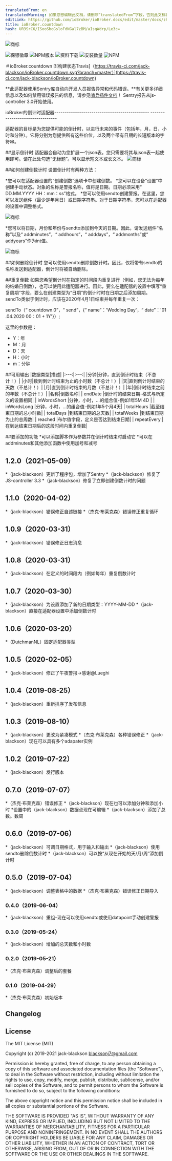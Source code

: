 ```yaml
---
translatedFrom: en
translatedWarning: 如果您想编辑此文档，请删除“translatedFrom”字段，否则此文档将再次自动翻译
editLink: https://github.com/ioBroker/ioBroker.docs/edit/master/docs/zh-cn/adapterref/iobroker.countdown/README.md
title: ioBroker.countdown
hash: UR3SrC6/ISooSboGsloFdNGal7zBM/aIsqWdrp/Le3c=
---
```

![商标](../../../en/adapterref/iobroker.countdown/admin/countdown.png)

![保镖徽章](https://snyk.io/test/github/jack-blackson/ioBroker.countdown/badge.svg)
![NPM版本](http://img.shields.io/npm/v/iobroker.countdown.svg)
![资料下载](https://img.shields.io/npm/dm/iobroker.countdown.svg)
![安装数量](http://iobroker.live/badges/countdown-stable.svg)
![NPM](https://nodei.co/npm/iobroker.countdown.png?downloads=true)

＃ioBroker.countdown
[![构建状态Travis]（https://travis-ci.com/jack-blackson/ioBroker.countdown.svg?branch=master）](https://travis-ci.com/jack-blackson/ioBroker.countdown)

**此适配器使用Sentry库自动向开发人员报告异常和代码错误。**有关更多详细信息以及如何禁用错误报告的信息，请参见[哨兵插件文档](https://github.com/ioBroker/plugin-sentry#plugin-sentry)！ Sentry报告从js-controller 3.0开始使用。

ioBroker的倒计时适配器---------------------------------------------- --------------------------------

适配器的目标是为您提供可能的倒计时，以进行未来的事件（包括年，月，日，小时和分钟）。它将分别为您提供所有这些价位，以及两个带有日期的长短版本的字符串。

##显示倒计时
适配器会自动为您扩展一个json表。您只需要将其与json表一起使用即可。请在此处勾选“无标题”。可以显示短文本或长文本。
![商标](../../../en/adapterref/iobroker.countdown/admin/countdown_json.png)

##如何创建倒数计时
设置倒计时有两种方法：

*您可以在适配器设置的“创建倒数”选项卡中创建倒数。
*您可以在设备“设置”中创建手动状态。对象的名称是警报名称，值将是日期。日期必须采用“ DD.MM.YYYY HH：mm：ss”格式。
*您可以使用sendto创建警报。在这里，您可以发送组件（最少是年月日）或日期字符串。对于日期字符串，您可以在适配器的设置中调整格式。

![商标](../../../en/adapterref/iobroker.countdown/admin/countdown_blocky.png)

*您可以将日期，月份和年份与sendto添加到今天的日期。因此，请发送组件“名称”以及“ addminutes”，“ addhours”，“ adddays”，“ addmonths”或“ addyears”作为int值。

![商标](../../../en/adapterref/iobroker.countdown/admin/countdown_blocky_add.png)

##如何删除倒计时
您可以使用sendto删除倒数计时。因此，仅将带有sendto的名称发送到适配器，倒计时将被自动删除。

##重复倒数
如果您希望倒计时在指定的时间段内重复进行（例如，您无法为每年的结婚日倒数），也可以使用此适配器进行。因此，要么在适配器的设置中填写“重复周期”字段，要么在创建类型为“日期”的倒计时时在日期之后添加周期。 sendTo类似于倒计时，应该在2020年4月1日结束并每年重复一次：

sendTo（“ countdown.0”，“ send”，{“ name”：'Wedding Day'，“ date”：'01 .04.2020 00：01 + 1Y'}）;

这里的参数是：

* Y：年
* M：月
* D：天
* H：小时
* m：分钟

##可用输出
|数据类型|描述|
|:---:|:---:|
|分钟|分钟，直到倒计时结束（不总计！）|
|小时|数到倒计时结束为止的小时数（不总计！）|
|天|直到倒计时结束的天数（不总计！）|
|月|直到倒计时结束的月数（不总计！）|
|年|倒计时结束之前的年数（不总计！）|
|名称|倒数名称|
| endDate |倒计时的结束日期-格式与所定义的设置相同|
| inWordsShort |分钟，小时，...的组合值-例如1年5M 4D |
| inWordsLong |分钟，小时，...的组合值-例如1年5个月4天|
| totalHours |截至结束日期的总小时数|
| totalDays |到结束日期的总天数|
| totalWeeks |到结束日期为止的总周数|
| reached |布尔值字段，定义是否达到结束日期|
| repeatEvery |在到达结束日期后的这段时间内重复倒数|

##要添加的功能
*可以添加脚本作为参数并在倒计时结束时启动它
*可以在addminutes和其他添加函数中使用加号和减号

## 1.2.0（2021-05-09）
*（jack-blackson）更新了程序包，增加了Sentry
*（jack-blackson）修复了JS-controller 3.3
*（jack-blackson）修复了立即创建倒数计时的问题

## 1.1.0（2020-04-02）
*（jack-blackson）错误修正自述链接
*（杰克·布莱克森）错误修正重复循环

## 1.0.9（2020-03-31）
*（jack-blackson）错误修正日志消息

## 1.0.8（2020-03-31）
*（jack-blackson）在定义的时间段内（例如每年）重复倒数计时

## 1.0.7（2020-03-30）
*（jack-blackson）为设置添加了新的日期类型：YYYY-MM-DD
*（jack-blackson）直接在适配器设置中添加倒数计时

## 1.0.6（2020-03-20）
*（DutchmanNL）固定适配器类型

## 1.0.5（2020-02-05）
*（jack-blackson）修正了午夜警报->感谢@Lueghi

## 1.0.4（2019-08-25）
*（jack-blackson）重新排序了发布信息

## 1.0.3（2019-08-10）
*（jack-blackson）更改为紧凑模式
*（杰克·布莱克森）各种错误修正
*（jack-blackson）现在可以具有多个adapater实例

## 1.0.2（2019-07-22）
*（jack-blackson）发行版本

## 0.7.0（2019-07-07）
*（杰克·布莱克森）错误修正
*（jack-blackson）现在也可以添加分钟和添加小时
*设置中的（jack-blackson）数据点现在可编辑
*（jack-blackson）添加了总数。数周

## 0.6.0（2019-07-06）
*（jack-blackson）可调日期格式，用于输入和输出
*（jack-blackson）使用sendto删除倒数计时
*（jack-blackson）可以按“从现在开始的天/月/周”添加倒计时

## 0.5.0（2019-07-04）
*（jack-blackson）调整表格中的数据
*（杰克·布莱克森）错误修正日期导入

### 0.4.0（2019-06-04）
*（jack-blackson）重组-现在可以使用sendto或使用datapoint手动创建警报

### 0.3.0（2019-05-24）
*（jack-blackson）增加的总天数和小时数

### 0.2.0（2019-05-21）
*（杰克·布莱克森）调整后的套餐

### 0.1.0（2019-04-29）
*（杰克·布莱克森）初始版本

## Changelog

## License
The MIT License (MIT)

Copyright (c) 2019-2021 jack-blackson <blacksonj7@gmail.com>

Permission is hereby granted, free of charge, to any person obtaining a copy
of this software and associated documentation files (the "Software"), to deal
in the Software without restriction, including without limitation the rights
to use, copy, modify, merge, publish, distribute, sublicense, and/or sell
copies of the Software, and to permit persons to whom the Software is
furnished to do so, subject to the following conditions:

The above copyright notice and this permission notice shall be included in
all copies or substantial portions of the Software.

THE SOFTWARE IS PROVIDED "AS IS", WITHOUT WARRANTY OF ANY KIND, EXPRESS OR
IMPLIED, INCLUDING BUT NOT LIMITED TO THE WARRANTIES OF MERCHANTABILITY,
FITNESS FOR A PARTICULAR PURPOSE AND NONINFRINGEMENT. IN NO EVENT SHALL THE
AUTHORS OR COPYRIGHT HOLDERS BE LIABLE FOR ANY CLAIM, DAMAGES OR OTHER
LIABILITY, WHETHER IN AN ACTION OF CONTRACT, TORT OR OTHERWISE, ARISING FROM,
OUT OF OR IN CONNECTION WITH THE SOFTWARE OR THE USE OR OTHER DEALINGS IN
THE SOFTWARE.